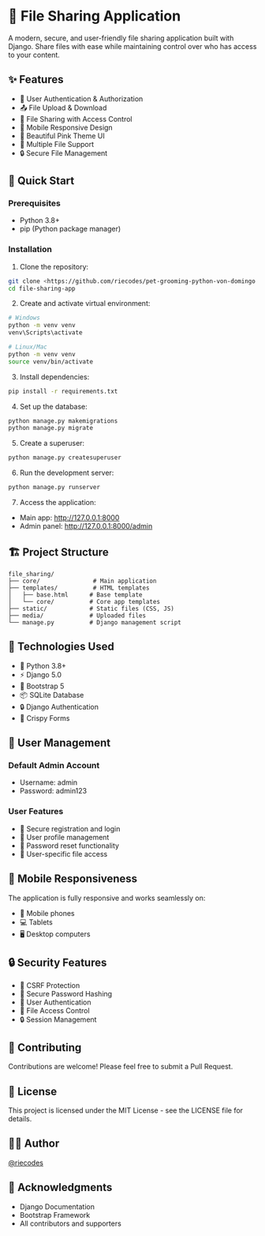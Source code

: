 # 📁 File Sharing Application

A modern, secure, and user-friendly file sharing application built with Django. Share files with ease while maintaining control over who has access to your content.

## ✨ Features

- 🔐 User Authentication & Authorization
- 📤 File Upload & Download
- 👥 File Sharing with Access Control
- 📱 Mobile Responsive Design
- 🎨 Beautiful Pink Theme UI
- 🔄 Multiple File Support
- 🔒 Secure File Management

## 🚀 Quick Start

### Prerequisites
- Python 3.8+
- pip (Python package manager)

### Installation

1. Clone the repository:
```bash
git clone <https://github.com/riecodes/pet-grooming-python-von-domingo.git>
cd file-sharing-app
```

2. Create and activate virtual environment:
```bash
# Windows
python -m venv venv
venv\Scripts\activate

# Linux/Mac
python -m venv venv
source venv/bin/activate
```

3. Install dependencies:
```bash
pip install -r requirements.txt
```

4. Set up the database:
```bash
python manage.py makemigrations
python manage.py migrate
```

5. Create a superuser:
```bash
python manage.py createsuperuser
```

6. Run the development server:
```bash
python manage.py runserver
```

7. Access the application:
- Main app: http://127.0.0.1:8000
- Admin panel: http://127.0.0.1:8000/admin

## 🏗️ Project Structure

```
file_sharing/
├── core/               # Main application
├── templates/          # HTML templates
│   ├── base.html      # Base template
│   └── core/          # Core app templates
├── static/            # Static files (CSS, JS)
├── media/             # Uploaded files
└── manage.py          # Django management script
```

## 🔧 Technologies Used

- 🐍 Python 3.8+
- ⚡ Django 5.0
- 🎨 Bootstrap 5
- 📦 SQLite Database
- 🔒 Django Authentication
- 🎯 Crispy Forms

## 👥 User Management

### Default Admin Account
- Username: admin
- Password: admin123

### User Features
- 🔐 Secure registration and login
- 👤 User profile management
- 🔑 Password reset functionality
- 👥 User-specific file access

## 📱 Mobile Responsiveness

The application is fully responsive and works seamlessly on:
- 📱 Mobile phones
- 💻 Tablets
- 🖥️ Desktop computers

## 🔒 Security Features

- 🔐 CSRF Protection
- 🔑 Secure Password Hashing
- 👥 User Authentication
- 📁 File Access Control
- 🔒 Session Management

## 🤝 Contributing

Contributions are welcome! Please feel free to submit a Pull Request.

## 📝 License

This project is licensed under the MIT License - see the LICENSE file for details.

## 👨‍💻 Author

[@riecodes](https://github.com/riecodes)

## 🙏 Acknowledgments

- Django Documentation
- Bootstrap Framework
- All contributors and supporters 